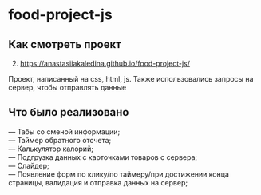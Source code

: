 # food-project-js

## Как смотреть проект

2. https://anastasiiakaledina.github.io/food-project-js/

Проект, написанный на css, html, js. Также использовались запросы на сервер, чтобы отправлять данные

## Что было реализовано

— Табы со сменой информации;  
— Таймер обратного отсчета;  
— Калькулятор калорий;  
— Подгрузка данных с карточками товаров с сервера;  
— Слайдер;  
— Появление форм по клику/по таймеру/при достижении конца страницы, валидация и отправка данных на сервер;  
